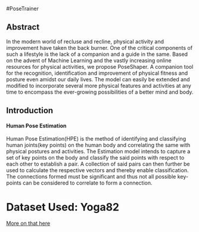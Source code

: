 #PoseTrainer

## Abstract

In the modern world of recluse and recline, physical activity and improvement have taken the back burner. One of the critical components of such a lifestyle is the lack of a companion and a guide in the same. Based on the advent of Machine Learning and the vastly increasing online resources for physical activities, we propose PoseShaper. A companion tool for the recognition, identification and improvement of physical fitness and posture even amidst our daily lives. The model can easily be extended and modified to incorporate several more physical features and activities at any time to encompass the ever-growing possibilities of a better mind and body.

## Introduction
#### Human Pose Estimation
Human Pose Estimation(HPE) is the method of identifying and classifying human joints(key points) on the human body and correlating the same with physical postures and activities. The Estimation model intends to capture a set of key points on the body and classify the said points with respect to each other to establish a pair. A collection of said pairs can then further be used to calculate the respective vectors and thereby enable classification.
The connections formed must be significant and thus not all possible key-points can be considered to correlate to form a connection. 

# Dataset Used: Yoga82

[More on that here](https://docs.google.com/document/d/1Ec-rs_4qv8NYhD9RGGyia0hl0E-wUbsf5UO2hTUupYU/edit?usp=sharing)
